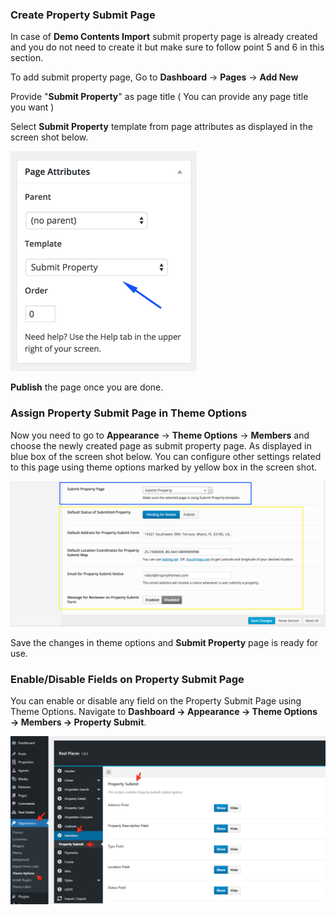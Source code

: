 ### Create Property Submit Page

In case of <strong>Demo Contents Import</strong> submit property page is already created and you do not need to create it but make sure to follow point 5 and 6 in this section.

To add submit property page, Go to <strong>Dashboard</strong> &rarr; <strong>Pages</strong> &rarr; <strong>Add New</strong>

Provide "<strong>Submit Property</strong>" as page title ( You can provide any page title you want )

Select <strong>Submit Property</strong> template from page attributes as displayed in the screen shot below.

![Real Places Theme](images/members/9.png)

<strong>Publish</strong> the page once you are done.

### Assign Property Submit Page in Theme Options

Now you need to go to <strong>Appearance</strong> &rarr; <strong>Theme Options</strong> &rarr; <strong>Members</strong> and choose the newly created page as submit property page. As displayed in blue box of the screen shot below. You can configure other settings related to this page using theme options marked by yellow box in the screen shot.

![Real Places Theme](images/members/10.png)

Save the changes in theme options and <strong>Submit Property</strong> page is ready for use.

### Enable/Disable Fields on Property Submit Page

You can enable or disable any field on the Property Submit Page using Theme Options. Navigate to **Dashboard &rarr; Appearance &rarr; Theme Options &rarr; Members &rarr; Property Submit**.

![Real Places Theme](images/members/10-1.png)